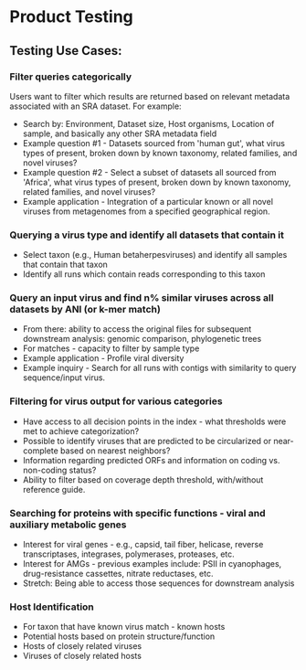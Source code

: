 # Product Testing

## Testing Use Cases:

### Filter queries categorically
Users want to filter which results are returned based on relevant metadata associated with an SRA dataset. For example:
- Search by: Environment, Dataset size, Host organisms, Location of sample, and basically any other SRA metadata field
- Example question #1 - Datasets sourced from 'human gut', what virus types of present, broken down by known taxonomy, related families, and novel viruses?
- Example question #2 - Select a subset of datasets all sourced from 'Africa', what virus types of present, broken down by known taxonomy, related families, and novel viruses?
- Example application - Integration of a particular known or all novel viruses from metagenomes from a specified geographical region.

### Querying a virus type and identify all datasets that contain it
- Select taxon (e.g., Human betaherpesviruses) and identify all samples that contain that taxon
- Identify all runs which contain reads corresponding to this taxon

### Query an input virus and find n% similar viruses across all datasets by ANI (or k-mer match)
- From there: ability to access the original files for subsequent downstream analysis: genomic comparison, phylogenetic trees
- For matches - capacity to filter by sample type 
- Example application - Profile viral diversity 
- Example inquiry - Search for all runs with contigs with similarity to query sequence/input virus.

### Filtering for virus output for various categories
- Have access to all decision points in the index - what thresholds were met to achieve categorization?
- Possible to identify viruses that are predicted to be circularized or near-complete based on nearest neighbors?
- Information regarding predicted ORFs and information on coding vs. non-coding status?
- Ability to filter based on coverage depth threshold, with/without reference guide.

### Searching for proteins with specific functions - viral and auxiliary metabolic genes
- Interest for viral genes - e.g., capsid, tail fiber, helicase, reverse transcriptases, integrases, polymerases, proteases, etc.
- Interest for AMGs - previous examples include: PSII in cyanophages, drug-resistance cassettes, nitrate reductases, etc.
- Stretch: Being able to access those sequences for downstream analysis

### Host Identification
- For taxon that have known virus match - known hosts
- Potential hosts based on protein structure/function
- Hosts of closely related viruses
- Viruses of closely related hosts
